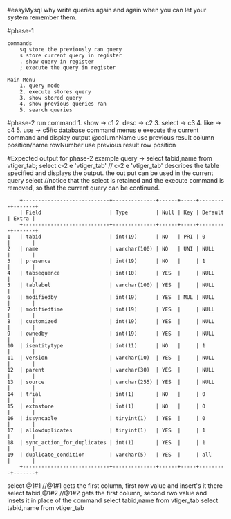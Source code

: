 #easyMysql
why write queries again and again when you can let your system remember them.

#phase-1

	commands
		sq store the previously ran query
		s store current query in register
		. show query in register
		; execute the query in register

	Main Menu
		1. query mode
		2. execute stores query
		3. show stored query
		4. show previous queries ran
		5. search queries

#phase-2
	run command 
		1. show -> c1
		2. desc -> c2
		3. select -> c3
		4. like -> c4
		5. use -> c5#c database command menus
	e execute the current command and display output
	@columnName use previous result column position/name
	rowNumber use previous result row position

#Expected output for phase-2
	example query 
	-> select tabid,name from vtiger_tab;
	select  c-2 e 'vtiger_tab' 	// c-2 e 'vtiger_tab' describes the table specified and displays the output. the out put can be used in the current query
	select 			//notice that the select is retained and the execute command is removed, so that the current query can be continued.

 		+----------------------------+--------------+------+-----+---------+-------+
 		| Field                      | Type         | Null | Key | Default | Extra |
 		+----------------------------+--------------+------+-----+---------+-------+
 	1	| tabid                      | int(19)      | NO   | PRI | 0       |       |
 	2	| name                       | varchar(100) | NO   | UNI | NULL    |       |
 	3	| presence                   | int(19)      | NO   |     | 1       |       |
 	4	| tabsequence                | int(10)      | YES  |     | NULL    |       |
 	5	| tablabel                   | varchar(100) | YES  |     | NULL    |       |
 	6	| modifiedby                 | int(19)      | YES  | MUL | NULL    |       |
	7	| modifiedtime               | int(19)      | YES  |     | NULL    |       |
 	8	| customized                 | int(19)      | YES  |     | NULL    |       |
 	9	| ownedby                    | int(19)      | YES  |     | NULL    |       |
 	10	| isentitytype               | int(11)      | NO   |     | 1       |       |
 	11	| version                    | varchar(10)  | YES  |     | NULL    |       |
 	12	| parent                     | varchar(30)  | YES  |     | NULL    |       |
 	13	| source                     | varchar(255) | YES  |     | NULL    |       |
 	14	| trial                      | int(1)       | NO   |     | 0       |       |
 	15	| extnstore                  | int(1)       | NO   |     | 0       |       |
 	16	| issyncable                 | tinyint(1)   | YES  |     | 0       |       |
 	17	| allowduplicates            | tinyint(1)   | YES  |     | 1       |       |
 	18	| sync_action_for_duplicates | int(1)       | YES  |     | 1       |       |
 	19	| duplicate_condition        | varchar(5)   | YES  |     | all     |       |
 		+----------------------------+--------------+------+-----+---------+-------+
 select @1#1			//@1#1 gets the first column, first row value and insert's it there
 select tabid,@1#2		//@1#2 gets the first column, second rwo value and insets it in place of the command
 select tabid,name from vtiger_tab
 select tabid,name from vtiger_tab
